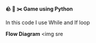 **:rock:  :page_with_curl:  :scissors: Game using Python**

In this code I use While and If loop 

**Flow Diagram**
<img sre 
